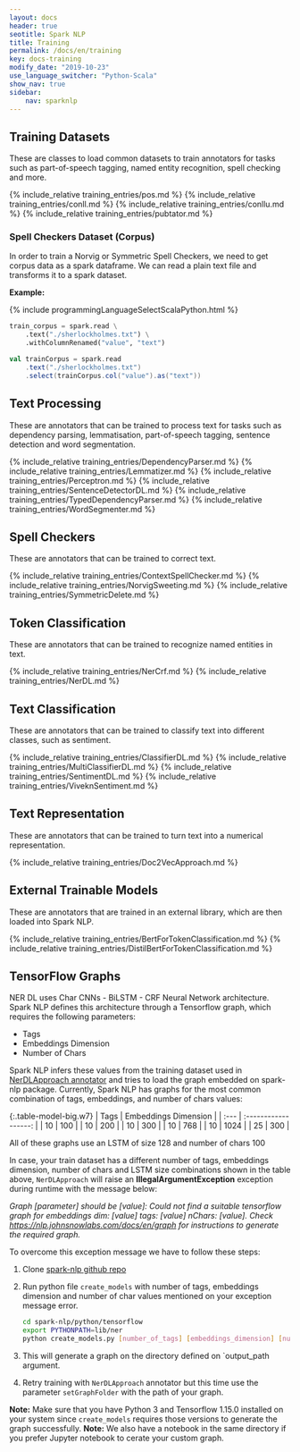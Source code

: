 ```yaml
---
layout: docs
header: true
seotitle: Spark NLP
title: Training
permalink: /docs/en/training
key: docs-training
modify_date: "2019-10-23"
use_language_switcher: "Python-Scala"
show_nav: true
sidebar:
    nav: sparknlp
---
```


## Training Datasets
These are classes to load common datasets to train annotators for tasks such as
part-of-speech tagging, named entity recognition, spell checking and more.

{% include_relative training_entries/pos.md %}
{% include_relative training_entries/conll.md %}
{% include_relative training_entries/conllu.md %}
{% include_relative training_entries/pubtator.md %}

<div class="h3-box" markdown="1">

### Spell Checkers Dataset (Corpus)

In order to train a Norvig or Symmetric Spell Checkers, we need to get corpus data as a spark dataframe. We can read a plain text file and transforms it to a spark dataset.

**Example:**

<div class="tabs-box" markdown="1">

{% include programmingLanguageSelectScalaPython.html %}

```python
train_corpus = spark.read \
    .text("./sherlockholmes.txt") \
    .withColumnRenamed("value", "text")
```

```scala
val trainCorpus = spark.read
    .text("./sherlockholmes.txt")
    .select(trainCorpus.col("value").as("text"))
```

</div></div>

## Text Processing
These are annotators that can be trained to process text for tasks such as
dependency parsing, lemmatisation, part-of-speech tagging, sentence detection
and word segmentation.

{% include_relative training_entries/DependencyParser.md %}
{% include_relative training_entries/Lemmatizer.md %}
{% include_relative training_entries/Perceptron.md %}
{% include_relative training_entries/SentenceDetectorDL.md %}
{% include_relative training_entries/TypedDependencyParser.md %}
{% include_relative training_entries/WordSegmenter.md %}

## Spell Checkers
These are annotators that can be trained to correct text.

{% include_relative training_entries/ContextSpellChecker.md %}
{% include_relative training_entries/NorvigSweeting.md %}
{% include_relative training_entries/SymmetricDelete.md %}

## Token Classification
These are annotators that can be trained to recognize named entities in text.

{% include_relative training_entries/NerCrf.md %}
{% include_relative training_entries/NerDL.md %}

## Text Classification
These are annotators that can be trained to classify text into different
classes, such as sentiment.

{% include_relative training_entries/ClassifierDL.md %}
{% include_relative training_entries/MultiClassifierDL.md %}
{% include_relative training_entries/SentimentDL.md %}
{% include_relative training_entries/ViveknSentiment.md %}

## Text Representation
These are annotators that can be trained to turn text into a numerical
representation.

{% include_relative training_entries/Doc2VecApproach.md %}

## External Trainable Models
These are annotators that are trained in an external library, which are then
loaded into Spark NLP.

{% include_relative training_entries/BertForTokenClassification.md %}
{% include_relative training_entries/DistilBertForTokenClassification.md %}


## TensorFlow Graphs
NER DL uses Char CNNs - BiLSTM - CRF Neural Network architecture. Spark NLP defines this architecture through a Tensorflow graph, which requires the following parameters:

- Tags
- Embeddings Dimension
- Number of Chars

Spark NLP infers these values from the training dataset used in [NerDLApproach annotator](annotators.md#ner-dl) and tries to load the graph embedded on spark-nlp package.
Currently, Spark NLP has graphs for the most common combination of tags, embeddings, and number of chars values:

{:.table-model-big.w7}
| Tags | Embeddings Dimension |
| :--- | :------------------: |
|  10  |       100            |
|  10  |       200            |
|  10  |       300            |
|  10  |       768            |
|  10  |       1024           |
|  25  |       300            |

All of these graphs use an LSTM of size 128 and number of chars 100

In case, your train dataset has a different number of tags, embeddings dimension, number of chars and LSTM size combinations shown in the table above, `NerDLApproach` will raise an **IllegalArgumentException** exception during runtime with the message below:

*Graph [parameter] should be [value]: Could not find a suitable tensorflow graph for embeddings dim: [value] tags: [value] nChars: [value]. Check https://nlp.johnsnowlabs.com/docs/en/graph for instructions to generate the required graph.*

To overcome this exception message we have to follow these steps:

1. Clone [spark-nlp github repo](https://github.com/JohnSnowLabs/spark-nlp)

2. Run python file `create_models` with number of tags, embeddings dimension and number of char values mentioned on your exception message error.

    ```bash
    cd spark-nlp/python/tensorflow
    export PYTHONPATH=lib/ner
    python create_models.py [number_of_tags] [embeddings_dimension] [number_of_chars] [output_path]
    ```

3. This will generate a graph on the directory defined on `output_path argument.

4. Retry training with `NerDLApproach` annotator but this time use the parameter `setGraphFolder` with the path of your graph.

**Note:**  Make sure that you have Python 3 and Tensorflow 1.15.0 installed on your system since `create_models` requires those versions to generate the graph successfully.
**Note:**  We also have a notebook in the same directory if you prefer Jupyter notebook to cerate your custom graph.
